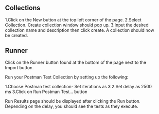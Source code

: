  ## Collections

 1.Click on the New button at the top left corner of the page.
 2.Select Collection. Create collection window should pop up.
 3.Input the desired collection name and description then click create. A collection should now be created.

 ## Runner

 Click on the Runner button found at the bottom of the page next to the Import button.

Run your Postman Test Collection by setting up the following:

1.Choose Postman test collection- Set iterations as 3
2.Set delay as 2500 ms
3.Click on Run Postman Test… button

Run Results page should be displayed after clicking the Run button. Depending on the delay, you should see the tests as they execute.